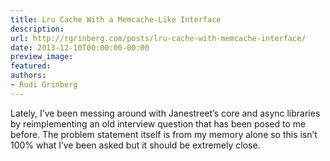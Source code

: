 ```yaml
---
title: Lru Cache With a Memcache-Like Interface
description:
url: http://rgrinberg.com/posts/lru-cache-with-memcache-interface/
date: 2013-12-10T00:00:00-00:00
preview_image:
featured:
authors:
- Rudi Grinberg
---
```


<p>Lately, I&rsquo;ve been messing around with Janestreet&rsquo;s core and async
libraries by reimplementing an old interview question that has been
posed to me before. The problem statement itself is from my memory alone
so this isn&rsquo;t 100% what I&rsquo;ve been asked but it should be extremely
close.</p>

